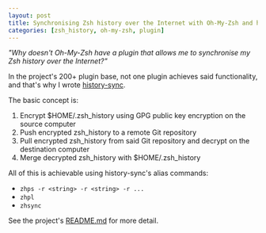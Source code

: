 ```yaml
---
layout: post
title: Synchronising Zsh history over the Internet with Oh-My-Zsh and history-sync
categories: [zsh_history, oh-my-zsh, plugin]
---
```


_"Why doesn't Oh-My-Zsh have a plugin that allows me to synchronise my Zsh history over the Internet?"_

In the project's 200+ plugin base, not one plugin achieves said functionality, and that's why I wrote [history-sync](https://github.com/wulfgarpro/history-sync).

The basic concept is:

1. Encrypt $HOME/.zsh_history using GPG public key encryption on the source computer
2. Push encrypted zsh_history to a remote Git repository
3. Pull encrypted zsh_history from said Git repository and decrypt on the destination computer
4. Merge decrypted zsh\_history with $HOME/.zsh_history

All of this is achievable using history-sync's alias commands:

* `zhps -r <string> -r <string> -r ...`
* `zhpl`
* `zhsync`

See the project's [README.md](https://github.com/wulfgarpro/history-sync/blob/master/README.md) for more detail.

